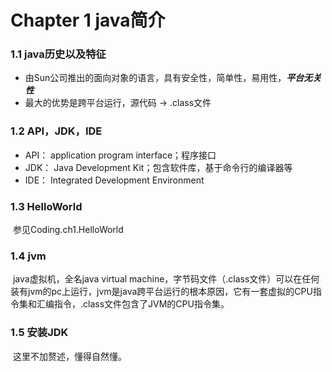 # Chapter 1 java简介

### 1.1 java历史以及特征

- 由Sun公司推出的面向对象的语言，具有安全性，简单性，易用性，***平台无关性***
- 最大的优势是跨平台运行，源代码 ->  .class文件



### 1.2 API，JDK，IDE

- API： application program interface；程序接口
- JDK： Java Development Kit；包含软件库，基于命令行的编译器等
- IDE： Integrated Development Environment



### 1.3 HelloWorld

​		参见Coding.ch1.HelloWorld



### 1.4 jvm

​		java虚拟机，全名java virtual machine，字节码文件（.class文件）可以在任何装有jvm的pc上运行，jvm是java跨平台运行的根本原因，它有一套虚拟的CPU指令集和汇编指令，.class文件包含了JVM的CPU指令集。



### 1.5 安装JDK

​		这里不加赘述，懂得自然懂。

